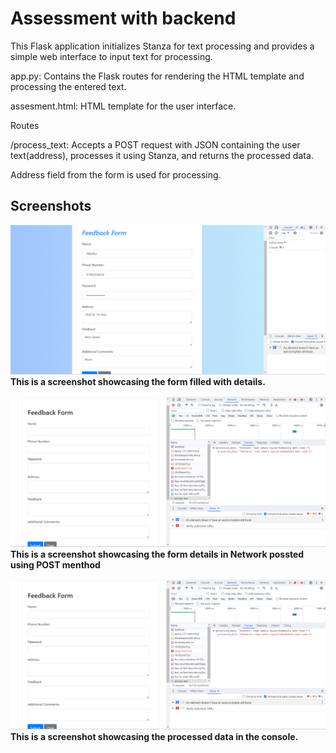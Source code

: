 # Assessment with backend

This Flask application initializes Stanza for text processing and provides a simple web interface to input text for processing.

app.py: Contains the Flask routes for rendering the HTML template and processing the entered text.

assesment.html: HTML template for the user interface.

Routes

/process_text: Accepts a POST request with JSON containing the user text(address), processes it using Stanza, and returns the processed data.

Address field from the form is used for processing.

## Screenshots

![form_details](https://github.com/marianikitha01/assesment2/blob/main/images/form_details.png)
**This is a screenshot showcasing the form filled with details.**

![processed_text](https://github.com/marianikitha01/assesment2/blob/main/images/processed_text.png)
**This is a screenshot showcasing the form details in Network possted using POST menthod**

![processed_data](https://github.com/marianikitha01/assesment2/blob/main/images/processed_text.png)
**This is a screenshot showcasing the processed data in the console.**
